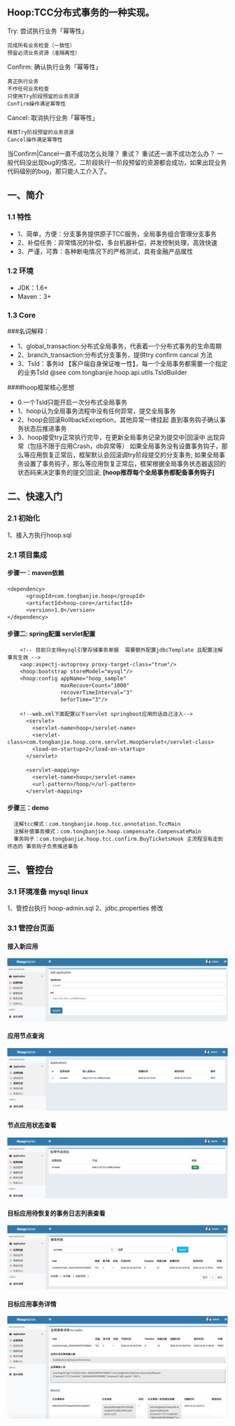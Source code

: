 ## Hoop:TCC分布式事务的一种实现。
   
Try: 尝试执行业务「幂等性」

    完成所有业务检查（一致性）
    预留必须业务资源（准隔离性）

Confirm: 确认执行业务「幂等性」 

    真正执行业务
    不作任何业务检查
    只使用Try阶段预留的业务资源
    Confirm操作满足幂等性

Cancel: 取消执行业务「幂等性」

    释放Try阶段预留的业务资源
    Cancel操作满足幂等性

当Confirm|Cancel一直不成功怎么处理？ 重试？ 重试还一直不成功怎么办？
一般代码没出现bug的情况，二阶段执行一阶段预留的资源都会成功，如果出现业务代码级别的bug，那只能人工介入了。
   
## 一、简介

### 1.1 特性

 - 1、简单，方便：分支事务提供原子TCC服务，全局事务组合管理分支事务
 - 2、补偿任务：异常情况的补偿，多台机器补偿，并发控制处理，高效快速
 - 3、严谨，可靠：各种断电情况下的严格测试，具有金融产品属性


### 1.2 环境
- JDK：1.6+
- Maven：3+

### 1.3 Core
###名词解释：
- 1、global_transaction:分布式全局事务，代表着一个分布式事务的生命周期
- 2、branch_transaction:分布式分支事务，提供try confirm cancal 方法
- 3、TsId：事务Id 【客户端自身保证唯一性】，每一个全局事务都需要一个指定的业务TsId @see com.tongbanjie.hoop.api.utils.TsIdBuilder


####hoop框架核心思想
- 0.一个TsId只能开启一次分布式全局事务
- 1、hoop认为全局事务流程中没有任何异常，提交全局事务
- 2、hoop会回滚RollbackException，其他异常一律挂起 直到事务钩子确认事务状态后推进事务
- 3、hoop接受try正常执行完毕，在更新全局事务记录为提交中|回滚中 出现异常（包括不限于应用Crash，db异常等）
   如果全局事务没有设置事务钩子，那么等应用恢复正常后，框架默认会回滚调try阶段提交的分支事务;
   如果全局事务设置了事务钩子，那么等应用恢复正常后，框架根据全局事务状态器返回的状态码来决定事务的提交|回滚;
   **[hoop推荐每个全局事务都配备事务钩子]**

## 二、快速入门
### 2.1 初始化 
 1、接入方执行hoop.sql
 
### 2.1 项目集成
#### 步骤一：maven依赖

    <dependency>
          <groupId>com.tongbanjie.hoop</groupId>
          <artifactId>hoop-core</artifactId>
          <version>1.0</version>
    </dependency>

#### 步骤二: spring配置 servlet配置
        <!-- 目前只支持mysql引擎存储事务单据  需要额外配置jdbcTemplate 且配置注解事务生效 -->
        <aop:aspectj-autoproxy proxy-target-class="true"/>
        <hoop:bootstrap storeModel="mysql"/>
        <hoop:config appName="hoop_sample"
                     maxRecoverCount="1000"
                     recoverTimeInterval="3"
                     beforTime="3"/>

        <!--web.xml下面配置以下servlet springboot应用的话自己注入-->
          <servlet>
            <servlet-name>hoop</servlet-name>
            <servlet-class>com.tongbanjie.hoop.core.servlet.HoopServlet</servlet-class>
            <load-on-startup>2</load-on-startup>
          </servlet>
        
          <servlet-mapping>
            <servlet-name>hoop</servlet-name>
            <url-pattern>/hoop/</url-pattern>
          </servlet-mapping>
#### 步骤三：demo
      注解tcc模式：com.tongbanjie.hoop.tcc.annotation.TccMain
      注解补偿事务模式：com.tongbanjie.hoop.compensate.CompensateMain
      事务钩子：com.tongbanjie.hoop.tcc.confirm.BuyTicketsHook 主流程没有走到终态的 事务钩子负责推进事务


## 三、管控台

### 3.1 环境准备 mysql linux 
 1、管控台执行 hoop-admin.sql
 2、jdbc.properties 修改
    
 
### 3.1 管控台页面
####  接入新应用
![Image text](doc/images/新增应用.png )

####  应用节点查询
![Image text](doc/images/应用列表.png)

####  节点应用状态查看
![Image text](doc/images/健康检查.png )

####  目标应用待恢复的事务日志列表查看
![Image text](doc/images/事务列表.png)

####  目标应用事务详情
![Image text](doc/images/事务详情.png)










